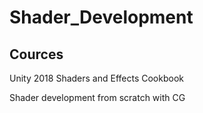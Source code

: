 # Shader_Development

## Cources

Unity 2018 Shaders and Effects Cookbook

Shader development from scratch with CG
